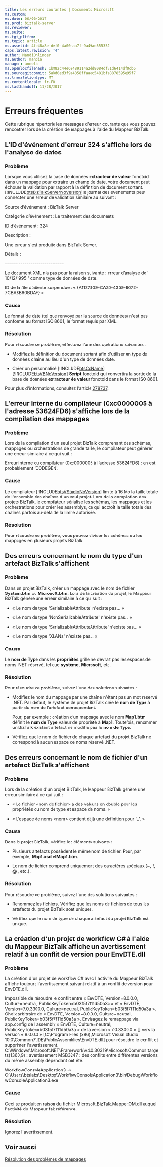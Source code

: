 ```yaml
---
title: Les erreurs courantes | Documents Microsoft
ms.custom: 
ms.date: 06/08/2017
ms.prod: biztalk-server
ms.reviewer: 
ms.suite: 
ms.tgt_pltfrm: 
ms.topic: article
ms.assetid: 4fe48a8e-def0-4a00-aa7f-9a49ae555351
caps.latest.revision: "4"
author: MandiOhlinger
ms.author: mandia
manager: anneta
ms.openlocfilehash: 1b882c44e69489114a2dd8084df71d6414df0cb5
ms.sourcegitcommit: 5abd0ed3f9e4858ffaaec5481bfa8878595e95f7
ms.translationtype: MT
ms.contentlocale: fr-FR
ms.lasthandoff: 11/28/2017
---
```

# <a name="common-errors"></a>Erreurs fréquentes
Cette rubrique répertorie les messages d'erreur courants que vous pouvez rencontrer lors de la création de mappages à l'aide du Mappeur BizTalk.  
  
## <a name="you-receive-error-event-id-324-when-parsing-dates"></a>L'ID d'événement d'erreur 324 s'affiche lors de l'analyse de dates  
  
### <a name="problem"></a>Problème  
 Lorsque vous utilisez la base de données **extracteur de valeur** fonctoid dans un mappage pour extraire un champ de date, votre document peut échouer la validation par rapport à la définition de document sortant. [!INCLUDE[btsBizTalkServerNoVersion](../includes/btsbiztalkservernoversion-md.md)]le journal des événements peut connecter une erreur de validation similaire au suivant :  
  
 Source d’événement : BizTalk Server  
  
 Catégorie d’événement : Le traitement des documents  
  
 ID d’événement : 324  
  
 Description :  
  
 Une erreur s'est produite dans BizTalk Server.  
  
 Détails :  
  
 -----------------------------\-  
  
 Le document XML n’a pas pour la raison suivante : erreur d’analyse de ' 10/12/1995 ' comme type de données de date.  
  
 ID de la file d’attente suspendue : « {A1127909-CA36-4359-B672-7CBA8B60BDAF} »  
  
### <a name="cause"></a>Cause  
 Le format de date (tel que renvoyé par la source de données) n'est pas conforme au format ISO 8601, le format requis par XML.  
  
### <a name="resolution"></a>Résolution  
 Pour résoudre ce problème, effectuez l’une des opérations suivantes :  
  
-   Modifiez la définition du document sortant afin d'utiliser un type de données chaîne au lieu d'un type de données date.  
  
-   Créer un personnalisé [!INCLUDE[btsCoName](../includes/btsconame-md.md)] [!INCLUDE[btsVBNoVersion](../includes/btsvbnoversion-md.md)] **Script** fonctoid qui convertira la sortie de la base de données **extracteur de valeur** fonctoid dans le format ISO 8601.  
  
 Pour plus d’informations, consultez l’article [278737](http://support.microsoft.com/kb/278737/en-us).  
  
## <a name="you-receive-internal-compiler-error-0xc0000005-at-address-53624fd6-when-compiling-the-maps"></a>L'erreur interne du compilateur (0xc0000005 à l'adresse 53624FD6) s'affiche lors de la compilation des mappages  
  
### <a name="problem"></a>Problème  
 Lors de la compilation d'un seul projet BizTalk comprenant des schémas, mappages ou orchestrations de grande taille, le compilateur peut générer une erreur similaire à ce qui suit :  
  
 Erreur interne du compilateur (0xc0000005 à l’adresse 53624FD6) : en est probablement 'CODEGEN'.  
  
### <a name="cause"></a>Cause  
 Le compilateur [!INCLUDE[btsVStudioNoVersion](../includes/btsvstudionoversion-md.md)] limite à 16 Mo la taille totale de l'ensemble des chaînes d'un seul projet. Lors de la compilation des projets BizTalk, le compilateur sérialise les schémas, les mappages et les orchestrations pour créer les assemblys, ce qui accroît la taille totale des chaînes parfois au-delà de la limite autorisée.  
  
### <a name="resolution"></a>Résolution  
 Pour résoudre ce problème, vous pouvez diviser les schémas ou les mappages en plusieurs projets BizTalk.  
  
## <a name="you-receive-errors-about-the-type-name-of-a-biztalk-artifact"></a>Des erreurs concernant le nom du type d'un artefact BizTalk s'affichent  
  
### <a name="problem"></a>Problème  
 Dans un projet BizTalk, créer un mappage avec le nom de fichier **System.btm** ou **Microsoft.btm**. Lors de la création du projet, le Mappeur BizTalk génère une erreur similaire à ce qui suit :  
  
-   « Le nom du type 'SerializableAttribute' n'existe pas... »  
  
-   « Le nom du type 'NonSerializableAttribute' n'existe pas... »  
  
-   « Le nom du type 'SerializableAttributeAttribute' n'existe pas... »  
  
-   « Le nom du type 'XLANs' n'existe pas... »  
  
### <a name="cause"></a>Cause  
 Le **nom de Type** dans les **propriétés** grille ne devrait pas les espaces de noms .NET réservé, tel que **système**, **Microsoft**, etc.  
  
### <a name="resolution"></a>Résolution  
 Pour résoudre ce problème, suivez l'une des solutions suivantes :  
  
-   Modifiez le nom du mappage par une chaîne n'étant pas un mot réservé .NET. Par défaut, le système de projet BizTalk crée le **nom de Type** à partir du nom de l’artefact correspondant.  
  
     Pour, par exemple : création d’un mappage avec le nom **Map1.btm** définit le **nom de Type** valeur de propriété à **Map1**. Toutefois, renommer un BizTalk existant artefact ne modifie pas le **nom de Type**.  
  
-   Vérifiez que le nom de fichier de chaque artefact du projet BizTalk ne correspond à aucun espace de noms réservé .NET.  
  
## <a name="you-receive-errors-about-the-file-name-of-a-biztalk-artifact"></a>Des erreurs concernant le nom de fichier d'un artefact BizTalk s'affichent  
  
### <a name="problem"></a>Problème  
 Lors de la création d'un projet BizTalk, le Mappeur BizTalk génère une erreur similaire à ce qui suit :  
  
-   « Le fichier \<nom de fichier\> a des valeurs en double pour les propriétés du nom de type et espace de noms. »  
  
-   « L’espace de noms \<nom\> contient déjà une définition pour '_'. »  
  
### <a name="cause"></a>Cause  
 Dans le projet BizTalk, vérifiez les éléments suivants :  
  
-   Plusieurs artefacts possèdent le même nom de fichier. Pour, par exemple, **Map1.xsd** et**Map1.btm**.  
  
-   Le nom de fichier comprend uniquement des caractères spéciaux (**~**, **!**,  **@** , etc.).  
  
### <a name="resolution"></a>Résolution  
 Pour résoudre ce problème, suivez l'une des solutions suivantes :  
  
-   Renommez les fichiers. Vérifiez que les noms de fichiers de tous les artefacts du projet BizTalk sont uniques.  
  
-   Vérifiez que le nom de type de chaque artefact du projet BizTalk est unique.  
  
## <a name="building-any-c-workflow-project-with-biztalk-mapper-shows-a-warning-regarding-version-conflict-for-envdtedll"></a>La création d'un projet de workflow C# à l'aide du Mappeur BizTalk affiche un avertissement relatif à un conflit de version pour EnvDTE.dll  
  
### <a name="problem"></a>Problème  
 La création d'un projet de workflow C# avec l'activité du Mappeur BizTalk affiche toujours l'avertissement suivant relatif à un conflit de version pour EnvDTE.dll.  
  
 Impossible de résoudre le conflit entre « EnvDTE, Version=8.0.0.0, Culture=neutral, PublicKeyToken=b03f5f7f11d50a3a » et « EnvDTE, Version=7.0.3300.0, Culture=neutral, PublicKeyToken=b03f5f7f11d50a3a ». Choix arbitraire de « EnvDTE, Version=8.0.0.0, Culture=neutral, PublicKeyToken=b03f5f7f11d50a3a ».  Envisagez le remappage via app.config de l'assembly « EnvDTE, Culture=neutral, PublicKeyToken=b03f5f7f11d50a3a » de la version « 7.0.3300.0 » [] vers la version « 8.0.0.0 » [C:\Program Files (x86)\Microsoft Visual Studio 10.0\Common7\IDE\PublicAssemblies\EnvDTE.dll] pour résoudre le conflit et supprimer l'avertissement. C:\Windows\Microsoft.NET\Framework\v4.0.30319\Microsoft.Common.targets(1360,9) : avertissement MSB3247 : des conflits entre différentes versions du même assembly dépendant ont été.  
  
 WorkflowConsoleApplication3 -> C:\Users\btslabs\Desktop\WorkflowConsoleApplication3\bin\Debug\WorkflowConsoleApplication3.exe  
  
### <a name="cause"></a>Cause  
 Ceci se produit en raison du fichier Microsoft.BizTalk.Mapper.OM.dll auquel l'activité du Mappeur fait référence.  
  
### <a name="resolution"></a>Résolution  
 Ignorez l'avertissement.  
  
## <a name="see-also"></a>Voir aussi  
 [Résolution des problèmes de mappages](../core/troubleshooting-maps.md)